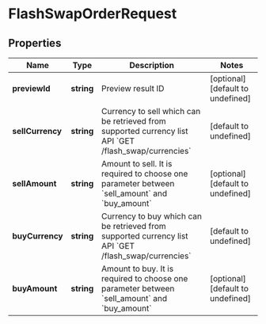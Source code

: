 # FlashSwapOrderRequest

## Properties

Name | Type | Description | Notes
------------ | ------------- | ------------- | -------------
**previewId** | **string** | Preview result ID | [optional] [default to undefined]
**sellCurrency** | **string** | Currency to sell which can be retrieved from supported currency list API &#x60;GET /flash_swap/currencies&#x60; | [default to undefined]
**sellAmount** | **string** | Amount to sell. It is required to choose one parameter between &#x60;sell_amount&#x60; and &#x60;buy_amount&#x60; | [optional] [default to undefined]
**buyCurrency** | **string** | Currency to buy which can be retrieved from supported currency list API &#x60;GET /flash_swap/currencies&#x60; | [default to undefined]
**buyAmount** | **string** | Amount to buy. It is required to choose one parameter between &#x60;sell_amount&#x60; and &#x60;buy_amount&#x60; | [optional] [default to undefined]

